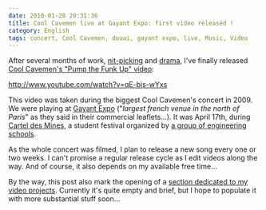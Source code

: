 ```yaml
---
date: 2010-01-28 20:31:36
title: Cool Cavemen live at Gayant Expo: first video released !
category: English
tags: concert, Cool Cavemen, douai, gayant expo, live, Music, Video
---
```


After several months of work, [nit-picking](http://kevin.deldycke.com/2010/01/remove-videotape-timecode/) and [drama](http://twitter.com/kdeldycke/status/6158072244), I've finally released [Cool Cavemen's "Pump the Funk Up" video](http://www.youtube.com/watch?v=qE-bis-wYxs):

http://www.youtube.com/watch?v=qE-bis-wYxs

This video was taken during the biggest Cool Cavemen's concert in 2009. We were playing at [Gayant Expo](http://www.gayantexpoconcerts.com) ("_largest french venue in the north of Paris_" as they said in their commercial leaflets...). It was April 17th, during [Cartel des Mines](http://fr.wikipedia.org/wiki/Cartel_des_Mines), a student festival organized by [a group of engineering schools](http://wikipedia.org/wiki/Ecole_des_Mines).

As the whole concert was filmed, I plan to release a new song every one or two weeks. I can't promise a regular release cycle as I edit videos along the way. And of course, it also depends on my available free time...

By the way, this post also mark the opening of a [section dedicated to my video projects](http://kevin.deldycke.com/video/). Currently it's quite empty and brief, but I hope to populate it with more substantial stuff soon...
